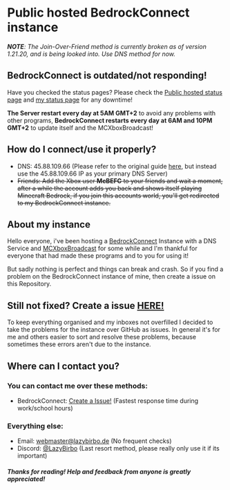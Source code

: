 
# Public hosted BedrockConnect instance 


***NOTE**: The Join-Over-Friend method is currently broken as of version 1.21.20, and is being looked into. Use DNS method for now.*

## BedrockConnect is outdated/not responding!
Have you checked the status pages? Please check the [Public hosted status page](https://bcstatus.xyz/status/bedrock) and [my status page](https://status.lazybirbo.de/status/all) for any downtime!

**The Server restart every day at 5AM GMT+2** to avoid any problems with other programs, **BedrockConnect restarts every day at 6AM and 10PM GMT+2** to update itself and the MCXboxBroadcast! 

## How do I connect/use it properly?

 - DNS: 45.88.109.66 (Please refer to the original guide [here](https://github.com/Pugmatt/BedrockConnect?tab=readme-ov-file#tutorials), but instead use the 45.88.109.66 IP as your primary DNS Server)
 - ~~Friends: Add the Xbox user **McBEFC** to your friends and wait a moment, after a while the account adds you back and shows itself playing Minecraft Bedrock, if you join this accounts world, you'll get redirected to my BedrockConnect instance.~~
## About my instance
Hello everyone, i've been hosting a [BedrockConnect](https://github.com/Pugmatt/BedrockConnect) Instance with a DNS Service and [MCXboxBroadcast](https://github.com/rtm516/MCXboxBroadcast) for some while and I'm thankful for everyone that had made these programs and to you for using it!

But sadly nothing is perfect and things can break and crash. So if you find a problem on the BedrockConnect instance of mine, then create a issue on this Repository.

## Still not fixed? Create a issue [HERE!](https://github.com/LazyBirb/LazyBirb/issues/new/choose)

To keep everything organised and my inboxes not overfilled I decided to take the problems for the instance over GitHub as issues. In general it's for me and others easier to sort and resolve these problems, because sometimes these errors aren't due to the instance.
## Where can I contact you?

### You can contact me over these methods:

- BedrockConnect: [Create a Issue!](https://github.com/LazyBirb/LazyBirb/issues/new/choose) (Fastest response time during work/school hours)
### Everything else:

- Email: webmaster@lazybirbo.de (No frequent checks)
- Discord: [@LazyBirbo](https://discord.com/users/589383269594693645) (Last resort method, please really only use it if its important)
 



##### Thanks for reading! Help and feedback from anyone is greatly appreciated!
